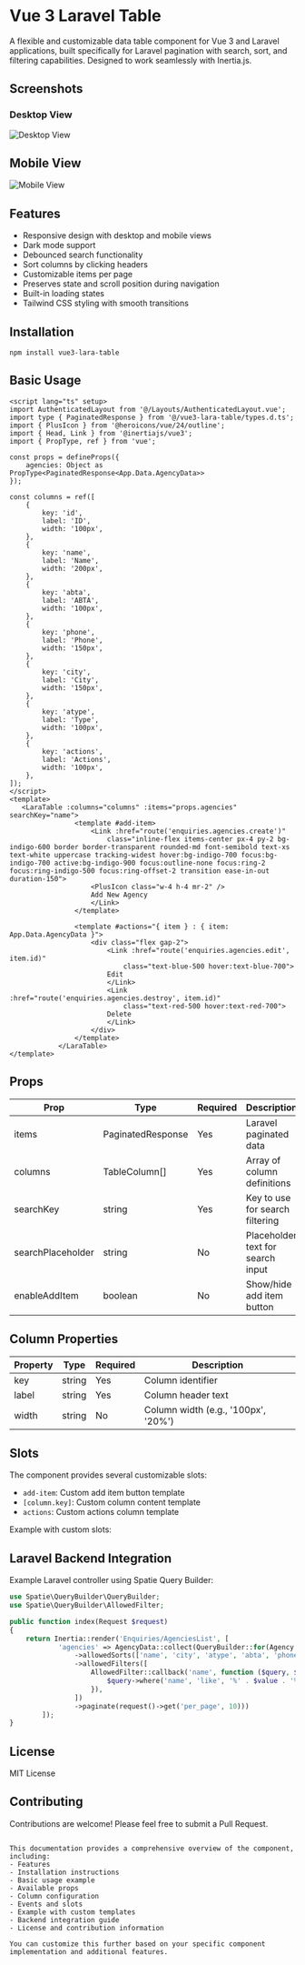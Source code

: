 # Vue 3 Laravel Table

A flexible and customizable data table component for Vue 3 and Laravel applications, built specifically for Laravel pagination with search, sort, and filtering capabilities. Designed to work seamlessly with Inertia.js.

## Screenshots

### Desktop View
![Desktop View](ss/image-desktop.png)

## Mobile View
![Mobile View](ss/image-mobile.png)


## Features

- Responsive design with desktop and mobile views
- Dark mode support
- Debounced search functionality
- Sort columns by clicking headers
- Customizable items per page
- Preserves state and scroll position during navigation
- Built-in loading states
- Tailwind CSS styling with smooth transitions

## Installation

```
npm install vue3-lara-table
```

## Basic Usage

```vue
<script lang="ts" setup>
import AuthenticatedLayout from '@/Layouts/AuthenticatedLayout.vue';
import type { PaginatedResponse } from '@/vue3-lara-table/types.d.ts';
import { PlusIcon } from '@heroicons/vue/24/outline';
import { Head, Link } from '@inertiajs/vue3';
import { PropType, ref } from 'vue';

const props = defineProps({
    agencies: Object as PropType<PaginatedResponse<App.Data.AgencyData>>
});

const columns = ref([
    {
        key: 'id',
        label: 'ID',
        width: '100px',
    },
    {
        key: 'name',
        label: 'Name',
        width: '200px',
    },
    {
        key: 'abta',
        label: 'ABTA',
        width: '100px',
    },
    {
        key: 'phone',
        label: 'Phone',
        width: '150px',
    },
    {
        key: 'city',
        label: 'City',
        width: '150px',
    },
    {
        key: 'atype',
        label: 'Type',
        width: '100px',
    },
    {
        key: 'actions',
        label: 'Actions',
        width: '100px',
    },
]);
</script>
<template>
   <LaraTable :columns="columns" :items="props.agencies" searchKey="name">
                <template #add-item>
                    <Link :href="route('enquiries.agencies.create')"
                        class="inline-flex items-center px-4 py-2 bg-indigo-600 border border-transparent rounded-md font-semibold text-xs text-white uppercase tracking-widest hover:bg-indigo-700 focus:bg-indigo-700 active:bg-indigo-900 focus:outline-none focus:ring-2 focus:ring-indigo-500 focus:ring-offset-2 transition ease-in-out duration-150">
                    <PlusIcon class="w-4 h-4 mr-2" />
                    Add New Agency
                    </Link>
                </template>

                <template #actions="{ item } : { item: App.Data.AgencyData }">
                    <div class="flex gap-2">
                        <Link :href="route('enquiries.agencies.edit', item.id)"
                            class="text-blue-500 hover:text-blue-700">
                        Edit
                        </Link>
                        <Link :href="route('enquiries.agencies.destroy', item.id)"
                            class="text-red-500 hover:text-red-700">
                        Delete
                        </Link>
                    </div>
                </template>
            </LaraTable>
</template>
```

## Props

| Prop | Type | Required | Description |
|------|------|----------|-------------|
| items | PaginatedResponse<T> | Yes | Laravel paginated data |
| columns | TableColumn[] | Yes | Array of column definitions |
| searchKey | string | Yes | Key to use for search filtering |
| searchPlaceholder | string | No | Placeholder text for search input |
| enableAddItem | boolean | No | Show/hide add item button |

## Column Properties

| Property | Type | Required | Description |
|----------|------|----------|-------------|
| key | string | Yes | Column identifier |
| label | string | Yes | Column header text |
| width | string | No | Column width (e.g., '100px', '20%') |

## Slots

The component provides several customizable slots:

- `add-item`: Custom add item button template
- `[column.key]`: Custom column content template
- `actions`: Custom actions column template

Example with custom slots:

## Laravel Backend Integration

Example Laravel controller using Spatie Query Builder:

```php
use Spatie\QueryBuilder\QueryBuilder;
use Spatie\QueryBuilder\AllowedFilter;

public function index(Request $request)
{
    return Inertia::render('Enquiries/AgenciesList', [
            'agencies' => AgencyData::collect(QueryBuilder::for(Agency::class)
                ->allowedSorts(['name', 'city', 'atype', 'abta', 'phone'])
                ->allowedFilters([
                    AllowedFilter::callback('name', function ($query, $value) {
                        $query->where('name', 'like', '%' . $value . '%');
                    }),
                ])
                ->paginate(request()->get('per_page', 10)))
        ]);
}
```

## License

MIT License

## Contributing

Contributions are welcome! Please feel free to submit a Pull Request.
```

This documentation provides a comprehensive overview of the component, including:
- Features
- Installation instructions
- Basic usage example
- Available props
- Column configuration
- Events and slots
- Example with custom templates
- Backend integration guide
- License and contribution information

You can customize this further based on your specific component implementation and additional features.

